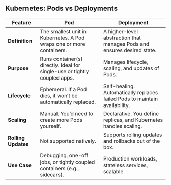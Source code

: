## Kubernetes: Pods vs Deployments

| **Feature**         | **Pod**                                                                 | **Deployment**                                                                 |
|---------------------|-------------------------------------------------------------------------|--------------------------------------------------------------------------------|
| **Definition**       | The smallest unit in Kubernetes. A Pod wraps one or more containers.   | A higher-level abstraction that manages Pods and ensures desired state.       |
| **Purpose**          | Runs container(s) directly. Ideal for single-use or tightly coupled apps. | Manages lifecycle, scaling, and updates of Pods.                              |
| **Lifecycle**        | Ephemeral. If a Pod dies, it won’t be automatically replaced.           | Self-healing. Automatically replaces failed Pods to maintain availability.    |
| **Scaling**          | Manual. You’d need to create more Pods yourself.                        | Declarative. You define replicas, and Kubernetes handles scaling.             |
| **Rolling Updates**  | Not supported natively.                                                  | Supports rolling updates and rollbacks out of the box.                        |
| **Use Case**         | Debugging, one-off jobs, or tightly coupled containers (e.g., sidecars). | Production workloads, stateless services, scalable







